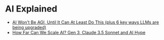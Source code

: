 # AI Explained
- [AI Won't Be AGI, Until It Can At Least Do This (plus 6 key ways LLMs are being upgraded)](https://youtu.be/PeSNEXKxarU)
- [How Far Can We Scale AI? Gen 3, Claude 3.5 Sonnet and AI Hype](https://youtu.be/ZyMzHG9eUFo)
